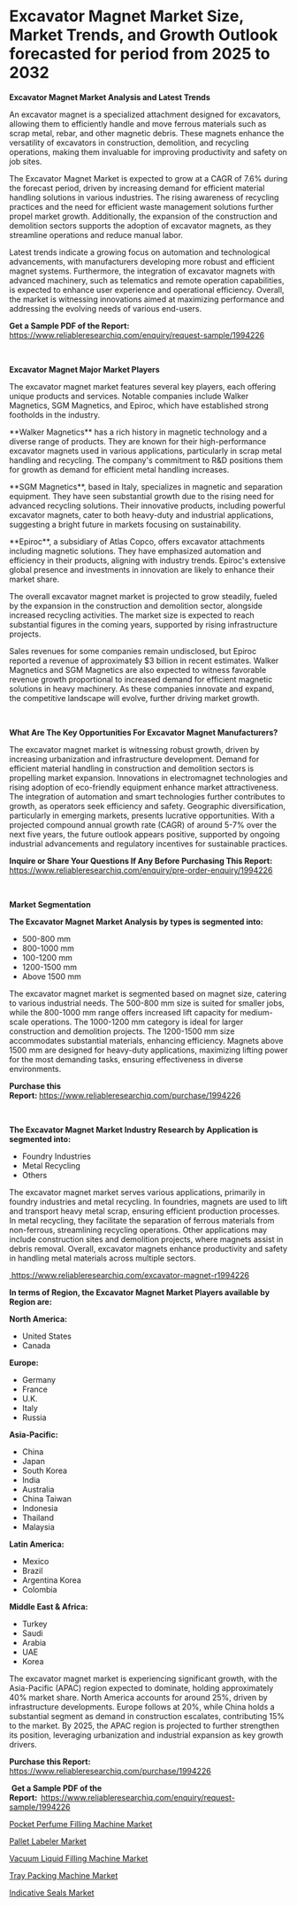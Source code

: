 <p><h1>Excavator Magnet Market Size, Market Trends, and Growth Outlook forecasted for period from 2025 to 2032</h1></p><p><strong>Excavator Magnet Market Analysis and Latest Trends</strong></p>
<p><p>An excavator magnet is a specialized attachment designed for excavators, allowing them to efficiently handle and move ferrous materials such as scrap metal, rebar, and other magnetic debris. These magnets enhance the versatility of excavators in construction, demolition, and recycling operations, making them invaluable for improving productivity and safety on job sites.</p><p>The Excavator Magnet Market is expected to grow at a CAGR of 7.6% during the forecast period, driven by increasing demand for efficient material handling solutions in various industries. The rising awareness of recycling practices and the need for efficient waste management solutions further propel market growth. Additionally, the expansion of the construction and demolition sectors supports the adoption of excavator magnets, as they streamline operations and reduce manual labor.</p><p>Latest trends indicate a growing focus on automation and technological advancements, with manufacturers developing more robust and efficient magnet systems. Furthermore, the integration of excavator magnets with advanced machinery, such as telematics and remote operation capabilities, is expected to enhance user experience and operational efficiency. Overall, the market is witnessing innovations aimed at maximizing performance and addressing the evolving needs of various end-users.</p></p>
<p><strong>Get a Sample PDF of the Report:&nbsp;</strong> <a href="https://www.reliableresearchiq.com/enquiry/request-sample/1994226?utm_campaign=1087&utm_medium=2&utm_source=Github&utm_content=ia&utm_term=10042025&utm_id=excavator-magnet">https://www.reliableresearchiq.com/enquiry/request-sample/1994226</a></p>
<p>&nbsp;</p>
<p><strong>Excavator Magnet Major Market Players</strong></p>
<p><p>The excavator magnet market features several key players, each offering unique products and services. Notable companies include Walker Magnetics, SGM Magnetics, and Epiroc, which have established strong footholds in the industry.</p><p>**Walker Magnetics** has a rich history in magnetic technology and a diverse range of products. They are known for their high-performance excavator magnets used in various applications, particularly in scrap metal handling and recycling. The company's commitment to R&D positions them for growth as demand for efficient metal handling increases.</p><p>**SGM Magnetics**, based in Italy, specializes in magnetic and separation equipment. They have seen substantial growth due to the rising need for advanced recycling solutions. Their innovative products, including powerful excavator magnets, cater to both heavy-duty and industrial applications, suggesting a bright future in markets focusing on sustainability.</p><p>**Epiroc**, a subsidiary of Atlas Copco, offers excavator attachments including magnetic solutions. They have emphasized automation and efficiency in their products, aligning with industry trends. Epiroc's extensive global presence and investments in innovation are likely to enhance their market share.</p><p>The overall excavator magnet market is projected to grow steadily, fueled by the expansion in the construction and demolition sector, alongside increased recycling activities. The market size is expected to reach substantial figures in the coming years, supported by rising infrastructure projects.</p><p>Sales revenues for some companies remain undisclosed, but Epiroc reported a revenue of approximately $3 billion in recent estimates. Walker Magnetics and SGM Magnetics are also expected to witness favorable revenue growth proportional to increased demand for efficient magnetic solutions in heavy machinery. As these companies innovate and expand, the competitive landscape will evolve, further driving market growth.</p></p>
<p>&nbsp;</p>
<p><strong>What Are The Key Opportunities For Excavator Magnet Manufacturers?</strong></p>
<p><p>The excavator magnet market is witnessing robust growth, driven by increasing urbanization and infrastructure development. Demand for efficient material handling in construction and demolition sectors is propelling market expansion. Innovations in electromagnet technologies and rising adoption of eco-friendly equipment enhance market attractiveness. The integration of automation and smart technologies further contributes to growth, as operators seek efficiency and safety. Geographic diversification, particularly in emerging markets, presents lucrative opportunities. With a projected compound annual growth rate (CAGR) of around 5-7% over the next five years, the future outlook appears positive, supported by ongoing industrial advancements and regulatory incentives for sustainable practices.</p></p>
<p><strong>Inquire or Share Your Questions If Any Before Purchasing This Report:</strong> <a href="https://www.reliableresearchiq.com/enquiry/pre-order-enquiry/1994226?utm_campaign=1087&utm_medium=2&utm_source=Github&utm_content=ia&utm_term=10042025&utm_id=excavator-magnet">https://www.reliableresearchiq.com/enquiry/pre-order-enquiry/1994226</a></p>
<p>&nbsp;</p>
<p><strong>Market Segmentation</strong></p>
<p><strong>The Excavator Magnet Market Analysis by types is segmented into:</strong></p>
<p><ul><li>500-800 mm</li><li>800-1000 mm</li><li>100-1200 mm</li><li>1200-1500 mm</li><li>Above 1500 mm</li></ul></p>
<p><p>The excavator magnet market is segmented based on magnet size, catering to various industrial needs. The 500-800 mm size is suited for smaller jobs, while the 800-1000 mm range offers increased lift capacity for medium-scale operations. The 1000-1200 mm category is ideal for larger construction and demolition projects. The 1200-1500 mm size accommodates substantial materials, enhancing efficiency. Magnets above 1500 mm are designed for heavy-duty applications, maximizing lifting power for the most demanding tasks, ensuring effectiveness in diverse environments.</p></p>
<p><strong>Purchase this Report:&nbsp;</strong><a href="https://www.reliableresearchiq.com/purchase/1994226?utm_campaign=1087&utm_medium=2&utm_source=Github&utm_content=ia&utm_term=10042025&utm_id=excavator-magnet">https://www.reliableresearchiq.com/purchase/1994226</a></p>
<p>&nbsp;</p>
<p><strong>The Excavator Magnet Market Industry Research by Application is segmented into:</strong></p>
<p><ul><li>Foundry Industries</li><li>Metal Recycling</li><li>Others</li></ul></p>
<p><p>The excavator magnet market serves various applications, primarily in foundry industries and metal recycling. In foundries, magnets are used to lift and transport heavy metal scrap, ensuring efficient production processes. In metal recycling, they facilitate the separation of ferrous materials from non-ferrous, streamlining recycling operations. Other applications may include construction sites and demolition projects, where magnets assist in debris removal. Overall, excavator magnets enhance productivity and safety in handling metal materials across multiple sectors.</p></p>
<p><a href="https://www.reliableresearchiq.com/excavator-magnet-r1994226?utm_campaign=1087&utm_medium=2&utm_source=Github&utm_content=ia&utm_term=10042025&utm_id=excavator-magnet">&nbsp;https://www.reliableresearchiq.com/excavator-magnet-r1994226</a></p>
<p><strong>In terms of Region, the Excavator Magnet Market Players available by Region are:</strong></p>
<p>
    <p> <strong> North America: </strong>
        <ul>
            <li>United States</li>
            <li>Canada</li>
        </ul>
        </p> 
    <p> <strong> Europe: </strong>
        <ul>
            <li>Germany</li>
            <li>France</li>
            <li>U.K.</li>
            <li>Italy</li>
            <li>Russia</li>
        </ul>
        </p> 
    <p> <strong> Asia-Pacific: </strong>
        <ul>
            <li>China</li>
            <li>Japan</li>
            <li>South Korea</li>
            <li>India</li>
            <li>Australia</li>
            <li>China Taiwan</li>
            <li>Indonesia</li>
            <li>Thailand</li>
            <li>Malaysia</li>
        </ul>
        </p> 
    <p> <strong> Latin America: </strong>
        <ul>
            <li>Mexico</li>
            <li>Brazil</li>
            <li>Argentina Korea</li>
            <li>Colombia</li>
        </ul>
        </p> 
    <p> <strong> Middle East & Africa: </strong>
        <ul>
            <li>Turkey</li>
            <li>Saudi</li>
            <li>Arabia</li>
            <li>UAE</li>
            <li>Korea</li>
        </ul>
    </p>
    </p>
<p><p>The excavator magnet market is experiencing significant growth, with the Asia-Pacific (APAC) region expected to dominate, holding approximately 40% market share. North America accounts for around 25%, driven by infrastructure developments. Europe follows at 20%, while China holds a substantial segment as demand in construction escalates, contributing 15% to the market. By 2025, the APAC region is projected to further strengthen its position, leveraging urbanization and industrial expansion as key growth drivers.</p></p>
<p><strong>Purchase this Report: </strong><a href="https://www.reliableresearchiq.com/purchase/1994226?utm_campaign=1087&utm_medium=2&utm_source=Github&utm_content=ia&utm_term=10042025&utm_id=excavator-magnet">https://www.reliableresearchiq.com/purchase/1994226</a></p>
<p>&nbsp;<strong>Get a Sample PDF of the Report:&nbsp;&nbsp;</strong><a href="https://www.reliableresearchiq.com/enquiry/request-sample/1994226?utm_campaign=1087&utm_medium=2&utm_source=Github&utm_content=ia&utm_term=10042025&utm_id=excavator-magnet">https://www.reliableresearchiq.com/enquiry/request-sample/1994226</a></p>
<p><strong></strong></p>
<p><p><a href="https://github.com/gummaarmel83/Market-Research-Report-List-1/blob/main/pocket-perfume-filling-machine-market.md?utm_campaign=1087&utm_medium=2&utm_source=Github&utm_content=ia&utm_term=10042025&utm_id=excavator-magnet">Pocket Perfume Filling Machine Market</a></p><p><a href="https://github.com/benasjuettk3/Market-Research-Report-List-1/blob/main/pallet-labeler-market.md?utm_campaign=1087&utm_medium=2&utm_source=Github&utm_content=ia&utm_term=10042025&utm_id=excavator-magnet">Pallet Labeler Market</a></p><p><a href="https://github.com/akitamegge65/Market-Research-Report-List-1/blob/main/vacuum-liquid-filling-machine-market.md?utm_campaign=1087&utm_medium=2&utm_source=Github&utm_content=ia&utm_term=10042025&utm_id=excavator-magnet">Vacuum Liquid Filling Machine Market</a></p><p><a href="https://github.com/ardgenoud/Market-Research-Report-List-1/blob/main/tray-packing-machine-market.md?utm_campaign=1087&utm_medium=2&utm_source=Github&utm_content=ia&utm_term=10042025&utm_id=excavator-magnet">Tray Packing Machine Market</a></p><p><a href="https://github.com/gauldvikerm6/Market-Research-Report-List-1/blob/main/indicative-seals-market.md?utm_campaign=1087&utm_medium=2&utm_source=Github&utm_content=ia&utm_term=10042025&utm_id=excavator-magnet">Indicative Seals Market</a></p></p>